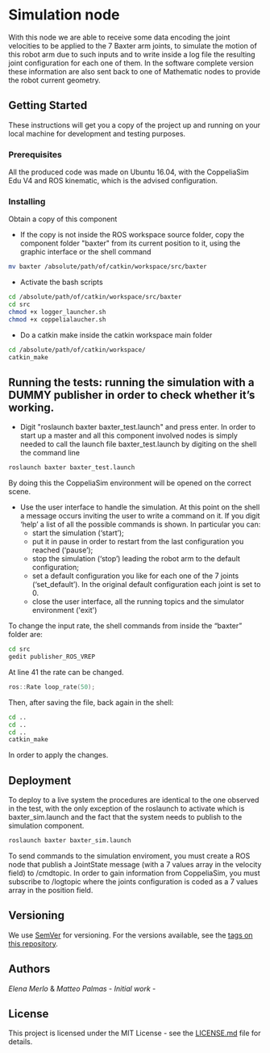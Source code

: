 # Simulation node

With this node we are able to receive some data encoding the joint velocities to be applied to the 7 Baxter arm joints, to simulate the motion of this robot arm due to such inputs and to write inside a log file the resulting joint configuration for each one of them. In the software complete version these information are also sent back to one of Mathematic nodes to provide the robot current geometry. 


## Getting Started

These instructions will get you a copy of the project up and running on your local machine for development and testing purposes. 

### Prerequisites

All the produced code was made on Ubuntu 16.04, with the CoppeliaSim Edu V4 and ROS kinematic, which is the advised configuration.

### Installing

Obtain a copy of this component 
- If the copy is not inside the ROS workspace source folder, copy the component folder "baxter" from its current position to it, using the graphic interface or the shell command

```sh
mv baxter /absolute/path/of/catkin/workspace/src/baxter
```
- Activate the bash scripts

```sh
cd /absolute/path/of/catkin/workspace/src/baxter
cd src
chmod +x logger_launcher.sh
chmod +x coppelialaucher.sh
```

- Do a catkin make inside the catkin workspace main folder

```sh
cd /absolute/path/of/catkin/workspace/
catkin_make
```


## Running the tests: running the simulation with a DUMMY publisher in order to check whether it’s working.

- Digit "roslaunch baxter baxter_test.launch" and press enter.
In order to start up a master and all this component involved nodes is simply needed to call the launch file baxter_test.launch by digiting on the shell the command line

```sh
roslaunch baxter baxter_test.launch
```

By doing this the CoppeliaSim environment will be opened on the correct scene.

- Use the user interface to handle the simulation.
At this point on the shell a message occurs inviting the user to write a command on it. If you digit ‘help’ a list of all the possible commands is shown. In particular you can: 
	- start the simulation (‘start’); 
	- put it in pause in order to restart from the last configuration you reached (‘pause’); 
	- stop the simulation (‘stop’) leading the robot arm to the default configuration; 
	- set a default configuration you like for each one of the 7 joints (‘set_default’). In the original default configuration each joint is set to 0.
	- close the user interface, all the running topics and the simulator environment ('exit')


To change the input rate, the shell commands from inside the “baxter” folder are:

```sh
cd src
gedit publisher_ROS_VREP
```

At line 41 the rate can be changed.

```cpp
ros::Rate loop_rate(50);
```

Then, after saving the file, back again in the shell:

```sh
cd ..
cd ..
cd ..
catkin_make
```

In order to apply the changes.


## Deployment

To deploy to a live system the procedures are identical to the one observed in the test, with the only exception of the roslaunch to activate which is baxter_sim.launch and the fact that the system needs to publish to the simulation component.

```sh
roslaunch baxter baxter_sim.launch
```
To send commands to the simulation enviroment, you must create a ROS node that publish a JointState message (with a 7 values array in the velocity field) to /cmdtopic.
In order to gain information from CoppeliaSim, you must subscribe to /logtopic where the joints configuration is coded as a 7 values array in the position field.

## Versioning

We use [SemVer](http://semver.org/) for versioning. For the versions available, see the [tags on this repository](https://github.com/your/project/tags). 


## Authors

*Elena Merlo* & *Matteo Palmas* - *Initial work* - 


## License

This project is licensed under the MIT License - see the [LICENSE.md](LICENSE.md) file for details.


